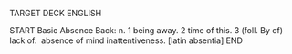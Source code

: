 TARGET DECK
ENGLISH

START
Basic
Absence
Back: n. 1 being away. 2 time of this. 3 (foll. By of) lack of.  absence of mind inattentiveness. [latin absentia]
END
